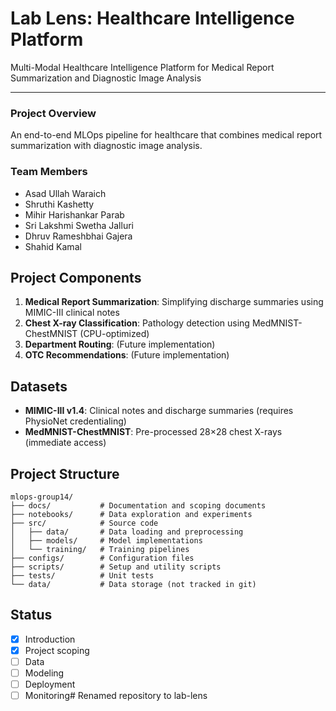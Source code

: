 # Lab Lens:  Healthcare Intelligence Platform

Multi-Modal Healthcare Intelligence Platform for Medical Report Summarization and Diagnostic Image Analysis

---


### Project Overview
An end-to-end MLOps pipeline for healthcare that combines medical report summarization with diagnostic image analysis.

### Team Members
- Asad Ullah Waraich
- Shruthi Kashetty
- Mihir Harishankar Parab
- Sri Lakshmi Swetha Jalluri
- Dhruv Rameshbhai Gajera
- Shahid Kamal

## Project Components
1. **Medical Report Summarization**: Simplifying discharge summaries using MIMIC-III clinical notes
2. **Chest X-ray Classification**: Pathology detection using MedMNIST-ChestMNIST (CPU-optimized)
3. **Department Routing**: (Future implementation)
4. **OTC Recommendations**: (Future implementation)

## Datasets
- **MIMIC-III v1.4**: Clinical notes and discharge summaries (requires PhysioNet credentialing)
- **MedMNIST-ChestMNIST**: Pre-processed 28×28 chest X-rays (immediate access)

## Project Structure
```
mlops-group14/
├── docs/           # Documentation and scoping documents
├── notebooks/      # Data exploration and experiments
├── src/            # Source code
│   ├── data/       # Data loading and preprocessing
│   ├── models/     # Model implementations
│   └── training/   # Training pipelines
├── configs/        # Configuration files
├── scripts/        # Setup and utility scripts
├── tests/          # Unit tests
└── data/           # Data storage (not tracked in git)
```

## Status
- [x] Introduction
- [x] Project scoping
- [ ] Data
- [ ] Modeling
- [ ] Deployment
- [ ] Monitoring# Renamed repository to lab-lens
